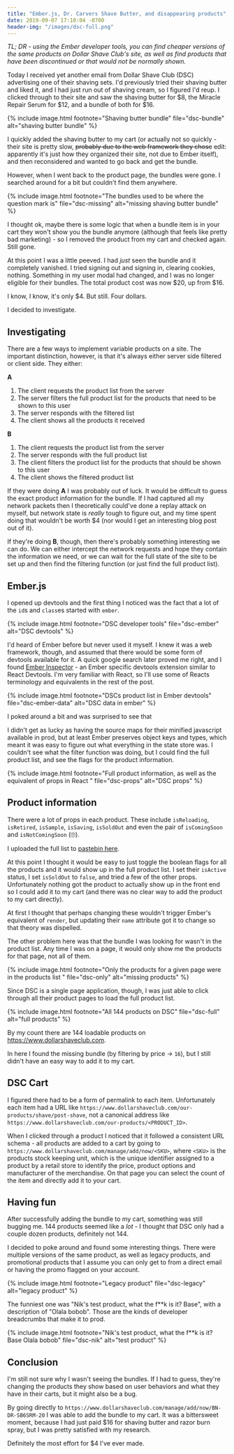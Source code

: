 ```yaml
---
title: "Ember.js, Dr. Carvers Shave Butter, and disappearing products"
date: 2019-09-07 17:10:04 -0700
header-img: "/images/dsc-full.png"
---
```

*TL; DR - using the Ember developer tools, you can find cheaper versions of the same products on Dollar Shave Club's site, as well as find products that have been discontinued or that would not be normally shown.* 


Today I received yet another email from Dollar Shave Club (DSC) advertising one of their shaving sets. I'd previously tried their shaving butter and liked it, and I had just run out of shaving cream, so I figured I'd reup. I clicked through to their site and saw the shaving butter for $8, the Miracle Repair Serum for $12, and a bundle of both for $16. 

{% include image.html footnote="Shaving butter bundle" file="dsc-bundle" alt="shaving butter bundle" %}

I quickly added the shaving butter to my cart (or actually not so quickly - their site is pretty slow, <s>probably due to the web framework they chose</s> edit: apparently it's just how they organized their site, not due to Ember itself), and then reconsidered and wanted to go back and get the bundle. 

However, when I went back to the product page, the bundles were gone. I searched around for a bit but couldn't find them anywhere. 

{% include image.html footnote="The bundles used to be where the question mark is" file="dsc-missing" alt="missing shaving butter bundle" %}

I thought ok, maybe there is some logic that when a bundle item is in your cart they won't show you the bundle anymore (although that feels like pretty bad marketing) - so I removed the product from my cart and checked again. Still gone. 

At this point I was a little peeved. I had *just* seen the bundle and it completely vanished. I tried signing out and signing in, clearing cookies, nothing. Something in my user modal had changed, and I was no longer eligible for their bundles. The total product cost was now $20, up from $16.

I know, I know, it's only $4. But still. Four dollars.

I decided to investigate.


## Investigating

There are a few ways to implement variable products on a site. The important distinction, however, is that it's always either server side filtered or client side. They either:

**A**

1) The client requests the product list from the server
2) The server filters the full product list for the products that need to be shown to this user
3) The server responds with the filtered list
4) The client shows all the products it received

**B**

1) The client requests the product list from the server
2) The server responds with the full product list
3) The client filters the product list for the products that should be shown to this user
4) The client shows the filtered product list

If they were doing **A** I was probably out of luck. It would be difficult to guess the exact product information for the bundle. If I had captured all my network packets then I theoretically could've done a replay attack on myself, but network state is *really* tough to figure out, and my time spent doing that wouldn't be worth $4 (nor would I get an interesting blog post out of it).

If they're doing **B**, though, then there's probably something interesting we can do. We can either intercept the network requests and hope they contain the information we need, or we can wait for the full state of the site to be set up and then find the filtering function (or just find the full product list).

## Ember.js

I opened up devtools and the first thing I noticed was the fact that a lot of the `id`s and `class`es started with `ember`.

{% include image.html footnote="DSC developer tools" file="dsc-ember" alt="DSC devtools" %}

I'd heard of Ember before but never used it myself. I knew it was a web framework, though, and assumed that there would be some form of devtools available for it. A quick google search later proved me right, and I found [Ember Inspector](https://chrome.google.com/webstore/detail/ember-inspector/bmdblncegkenkacieihfhpjfppoconhi) - an Ember specific devtools extension similar to React Devtools. I'm very familiar with React, so I'll use some of Reacts terminology and equivalents in the rest of the post.

{% include image.html footnote="DSCs product list in Ember devtools" file="dsc-ember-data" alt="DSC data in ember" %}

I poked around a bit and was surprised to see that 

I didn't get as lucky as having the source maps for their minified javascript available in prod, but at least Ember preserves object keys and types, which meant it was easy to figure out what everything in the state store was. I couldn't see what the filter function was doing, but I could find the full product list, and see the flags for the product information.

{% include image.html footnote="Full product information, as well as the equivalent of props in React " file="dsc-props" alt="DSC props" %}

## Product information

There were a lot of props in each product. These include `isReloading`, `isRetired`, `isSample`, `isSaving`, `isSoldOut` and even the pair of `isComingSoon` and `isNotComingSoon` (🙄).

I uploaded the full list to [pastebin here](https://pastebin.com/qw5La5JY).

At this point I thought it would be easy to just toggle the boolean flags for all the products and it would show up in the full product list. I set their `isActive` status, I set `isSoldOut` to `false`, and tried a few of the other props. Unfortunately nothing got the product to actually show up in the front end so I could add it to my cart (and there was no clear way to add the product to my cart directly). 

At first I thought that perhaps changing these wouldn't trigger Ember's equivalent of `render`, but updating their `name` attribute got it to change so that theory was dispelled.

The other problem here was that the bundle I was looking for wasn't in the product list. Any time I was on a page, it would only show me the products for that page, not all of them.  

{% include image.html footnote="Only the products for a given page were in the products list " file="dsc-only" alt="missing products" %}

Since DSC is a single page application, though, I was just able to click through all their product pages to load the full product list.

{% include image.html footnote="All 144 products on DSC" file="dsc-full" alt="full products" %}

By my count there are 144 loadable products on https://www.dollarshaveclub.com. 

In here I found the missing bundle (by filtering by price -> `16`), but I still didn't have an easy way to add it to my cart.

## DSC Cart

I figured there had to be a form of permalink to each item. Unfortunately each item had a URL like `https://www.dollarshaveclub.com/our-products/shave/post-shave`, not a canonical address like `https://www.dollarshaveclub.com/our-products/<PRODUCT_ID>`.

When I clicked through a product I noticed that it followed a consistent URL schema - all products are added to a cart by going to `https://www.dollarshaveclub.com/manage/add/now/<SKU>`, where `<SKU>` is the products stock keeping unit, which is the unique identifier assigned to a product by a retail store to identify the price, product options and manufacturer of the merchandise. On that page you can select the count of the item and directly add it to your cart.

## Having fun

After successfully adding the bundle to my cart, something was still bugging me. 144 products seemed like a *lot* - I thought that DSC only had a couple dozen products, definitely not 144. 

I decided to poke around and found some interesting things. There were multiple versions of the same product, as well as legacy products, and promotional products that I assume you can only get to from a direct email or having the promo flagged on your account. 

{% include image.html footnote="Legacy product" file="dsc-legacy" alt="legacy product" %}

The funniest one was "Nik's test product, what the f\*\*k is it? Base", with a description of "Olala bobob". Those are the kinds of developer breadcrumbs that make it to prod. 

{% include image.html footnote="Nik's test product, what the f**k is it? Base Olala bobob" file="dsc-nik" alt="test product" %}


## Conclusion

I'm still not sure why I wasn't seeing the bundles. If I had to guess, they're changing the products they show based on user behaviors and what they have in their carts, but it might also be a bug. 

By going directly to `https://www.dollarshaveclub.com/manage/add/now/BN-DR-SB6SRM-20` I was able to add the bundle to my cart. It was a bittersweet moment, because I had just paid $16 for shaving butter and razor burn spray, but I was pretty satisfied with my research.

Definitely the most effort for $4 I've ever made.
